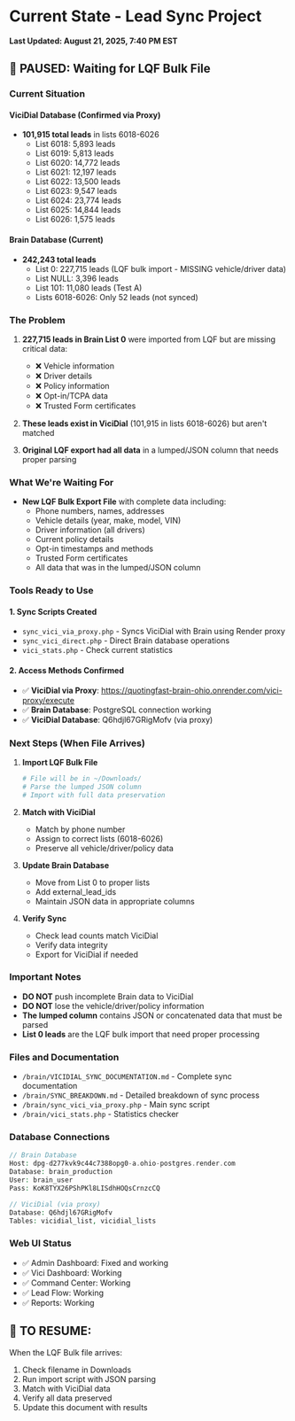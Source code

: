 # Current State - Lead Sync Project
**Last Updated: August 21, 2025, 7:40 PM EST**

## 🔴 PAUSED: Waiting for LQF Bulk File

### Current Situation

#### ViciDial Database (Confirmed via Proxy)
- **101,915 total leads** in lists 6018-6026
  - List 6018: 5,893 leads
  - List 6019: 5,813 leads  
  - List 6020: 14,772 leads
  - List 6021: 12,197 leads
  - List 6022: 13,500 leads
  - List 6023: 9,547 leads
  - List 6024: 23,774 leads
  - List 6025: 14,844 leads
  - List 6026: 1,575 leads

#### Brain Database (Current)
- **242,243 total leads**
  - List 0: 227,715 leads (LQF bulk import - MISSING vehicle/driver data)
  - List NULL: 3,396 leads
  - List 101: 11,080 leads (Test A)
  - Lists 6018-6026: Only 52 leads (not synced)

### The Problem
1. **227,715 leads in Brain List 0** were imported from LQF but are missing critical data:
   - ❌ Vehicle information
   - ❌ Driver details
   - ❌ Policy information
   - ❌ Opt-in/TCPA data
   - ❌ Trusted Form certificates

2. **These leads exist in ViciDial** (101,915 in lists 6018-6026) but aren't matched

3. **Original LQF export had all data** in a lumped/JSON column that needs proper parsing

### What We're Waiting For
- **New LQF Bulk Export File** with complete data including:
  - Phone numbers, names, addresses
  - Vehicle details (year, make, model, VIN)
  - Driver information (all drivers)
  - Current policy details
  - Opt-in timestamps and methods
  - Trusted Form certificates
  - All data that was in the lumped/JSON column

### Tools Ready to Use

#### 1. Sync Scripts Created
- `sync_vici_via_proxy.php` - Syncs ViciDial with Brain using Render proxy
- `sync_vici_direct.php` - Direct Brain database operations
- `vici_stats.php` - Check current statistics

#### 2. Access Methods Confirmed
- ✅ **ViciDial via Proxy**: https://quotingfast-brain-ohio.onrender.com/vici-proxy/execute
- ✅ **Brain Database**: PostgreSQL connection working
- ✅ **ViciDial Database**: Q6hdjl67GRigMofv (via proxy)

### Next Steps (When File Arrives)

1. **Import LQF Bulk File**
   ```bash
   # File will be in ~/Downloads/
   # Parse the lumped JSON column
   # Import with full data preservation
   ```

2. **Match with ViciDial**
   - Match by phone number
   - Assign to correct lists (6018-6026)
   - Preserve all vehicle/driver/policy data

3. **Update Brain Database**
   - Move from List 0 to proper lists
   - Add external_lead_ids
   - Maintain JSON data in appropriate columns

4. **Verify Sync**
   - Check lead counts match ViciDial
   - Verify data integrity
   - Export for ViciDial if needed

### Important Notes

- **DO NOT** push incomplete Brain data to ViciDial
- **DO NOT** lose the vehicle/driver/policy information
- **The lumped column** contains JSON or concatenated data that must be parsed
- **List 0 leads** are the LQF bulk import that need proper processing

### Files and Documentation
- `/brain/VICIDIAL_SYNC_DOCUMENTATION.md` - Complete sync documentation
- `/brain/SYNC_BREAKDOWN.md` - Detailed breakdown of sync process
- `/brain/sync_vici_via_proxy.php` - Main sync script
- `/brain/vici_stats.php` - Statistics checker

### Database Connections
```php
// Brain Database
Host: dpg-d277kvk9c44c7388opg0-a.ohio-postgres.render.com
Database: brain_production
User: brain_user
Pass: KoK8TYX26PShPKl8LISdhHOQsCrnzcCQ

// ViciDial (via proxy)
Database: Q6hdjl67GRigMofv
Tables: vicidial_list, vicidial_lists
```

### Web UI Status
- ✅ Admin Dashboard: Fixed and working
- ✅ Vici Dashboard: Working
- ✅ Command Center: Working
- ✅ Lead Flow: Working
- ✅ Reports: Working

## 📝 TO RESUME:
When the LQF Bulk file arrives:
1. Check filename in Downloads
2. Run import script with JSON parsing
3. Match with ViciDial data
4. Verify all data preserved
5. Update this document with results








